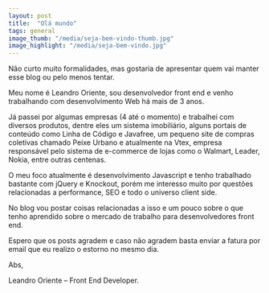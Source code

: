 ```yaml
---
layout: post
title:  "Olá mundo"
tags: general
image_thumb: "/media/seja-bem-vindo-thumb.jpg"
image_highlight: "/media/seja-bem-vindo.jpg"
---
```


Não curto muito formalidades, mas gostaria de apresentar quem vai manter esse blog ou pelo menos tentar.

<!--more-->

Meu nome é Leandro Oriente, sou desenvolvedor front end e venho trabalhando com desenvolvimento Web há mais de 3 anos.


Já passei por algumas empresas (4 até o momento) e trabalhei com diversos produtos, dentre eles um sistema imobiliário, alguns portais de conteúdo como Linha de Código e Javafree, um pequeno site de compras coletivas chamado Peixe Urbano e atualmente na Vtex, empresa responsável pelo sistema de e-commerce de lojas como o Walmart, Leader, Nokia, entre outras centenas.

O meu foco atualmente é desenvolvimento Javascript e tenho trabalhado bastante com jQuery e Knockout, porém me interesso muito por questões relacionadas a performance, SEO e todo o universo client side.

No blog vou postar coisas relacionadas a isso e um pouco sobre o que tenho aprendido sobre o mercado de trabalho para desenvolvedores front end.

Espero que os posts agradem e caso não agradem basta enviar a fatura por email que eu realizo o estorno no mesmo dia.

Abs,

Leandro Oriente – Front End Developer.
